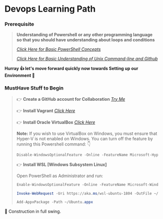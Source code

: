 # Devops Learning Path


### Prerequisite
> **Understanding of Powershell or any other programming language so that you should have understanding about loops and conditions**
>
> *[Click Here for Basic PowerShell Concepts](https://github.com/hclpandv/powershell-training-material)*
>
> *[Click Here for Basic Understanding of Unix Command-line and Github](https://github.com/AgileAshwani/Linux-Basics-commands)*

**Hurray :+1: let's move forward quickly now towards Setting up our Environment :runner:**

### MustHave Stuff to Begin
> :point_right: **Create a GitHub account for Collaboration** *[Try Me](https://github.com/join)*
>
> :point_right: **Install Vagrant** *[Click Here](https://www.vagrantup.com/downloads.html)*
>
> :point_right: **Install Oracle VirtualBox** *[Click Here](https://www.virtualbox.org/wiki/Downloads)*
>
> **Note:** If you wish to use VirtualBox on Windows, you must ensure that Hyper-V is not enabled on Windows. You can turn off the feature by running this Powershell command:
> :point_down:
> ```Powershell
> Disable-WindowsOptionalFeature -Online -FeatureName Microsoft-Hyper-V-All
> ```
>
> :point_right: **Install WSL [Windows Subsystem Linux]**
>
> Open PowerShell as Administrator and run:
> ```powershell
> Enable-WindowsOptionalFeature -Online -FeatureName Microsoft-Windows-Subsystem-Linux
> ```
> ```powershell
> Invoke-WebRequest -Uri https://aka.ms/wsl-ubuntu-1804 -OutFile ~/Ubuntu.appx -UseBasicParsing
> ```
> ```powershell
> Add-AppxPackage -Path ~/Ubuntu.appx
> ```

:runner: Construction in full swing. 

